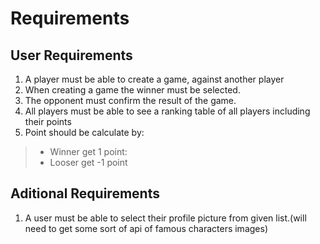 # Requirements
## User Requirements

1. A player must be able to create a game, against another player
1. When creating a game the winner must be selected.
1. The opponent must confirm the result of the game.
1. All players must be able to see a ranking table of all players including their points
1. Point should be calculate by:
>  * Winner get 1 point:
>  * Looser get -1 point

## Aditional Requirements

1. A user must be able to select their profile picture from given list.(will need to get some sort of api of famous characters images)
